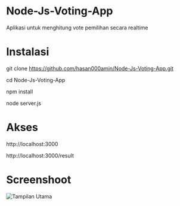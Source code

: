 # Node-Js-Voting-App

Aplikasi untuk menghitung vote pemilihan secara realtime

# Instalasi
git clone https://github.com/hasan000amin/Node-Js-Voting-App.git

cd Node-Js-Voting-App

npm install

node server.js

# Akses

http://localhost:3000

http://localhost:3000/result

# Screenshoot

![Tampilan Utama](https://github.com/user-attachments/assets/6a701f14-69ef-4ddb-9d3d-08870b9ce55c)
